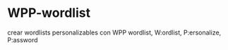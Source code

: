 # WPP-wordlist
crear wordlists personalizables con WPP wordlist, W:ordlist, P:ersonalize, P:assword
